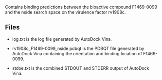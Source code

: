 Contains binding predictions between the bioactive compound F1469-0099 and the nside search space on the virulence factor rv1908c.

## Files

- log.txt is the log file generated by AutoDock Vina.

- rv1908c_F1469-0099_nside.pdbqt is the PDBQT file generated by AutoDock Vina containing the orientation and binding location of F1469-0099.

- stdoe.txt is the combined STDOUT and STDERR output of AutoDock Vina.

